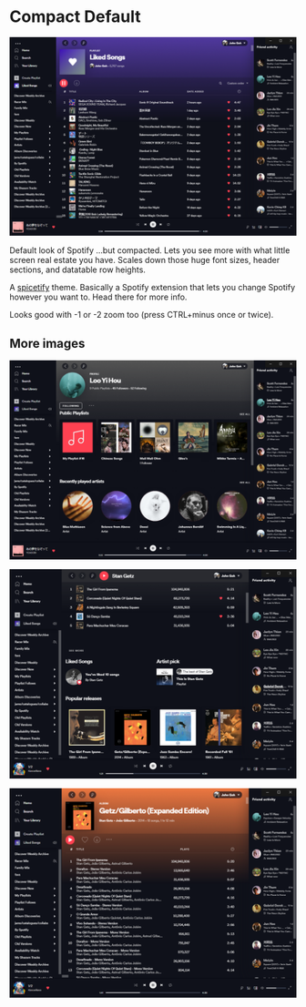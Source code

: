 # Compact Default

![alt text](2.png)

Default look of Spotify ...but compacted. Lets you see more with what little screen real estate you have. Scales down those huge font sizes, header sections, and datatable row heights.

A [spicetify](https://github.com/khanhas/spicetify-cli) theme. Basically a Spotify extension that lets you change Spotify however you want to. Head there for more info.

Looks good with -1 or -2 zoom too (press CTRL+minus once or twice).

## More images

![alt text](1.png)

![alt text](3.png)

![alt text](4.png)
